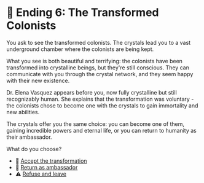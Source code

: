 # 💎 Ending 6: The Transformed Colonists

You ask to see the transformed colonists. The crystals lead you to a vast underground chamber where the colonists are being kept.

What you see is both beautiful and terrifying: the colonists have been transformed into crystalline beings, but they're still conscious. They can communicate with you through the crystal network, and they seem happy with their new existence.

Dr. Elena Vasquez appears before you, now fully crystalline but still recognizably human. She explains that the transformation was voluntary - the colonists chose to become one with the crystals to gain immortality and new abilities.

The crystals offer you the same choice: you can become one of them, gaining incredible powers and eternal life, or you can return to humanity as their ambassador.

What do you choose?

- 💎 [Accept the transformation](./ending7.md)
- 🚀 [Return as ambassador](./ending8.md)
- ⚠️ [Refuse and leave](./ending9.md)
